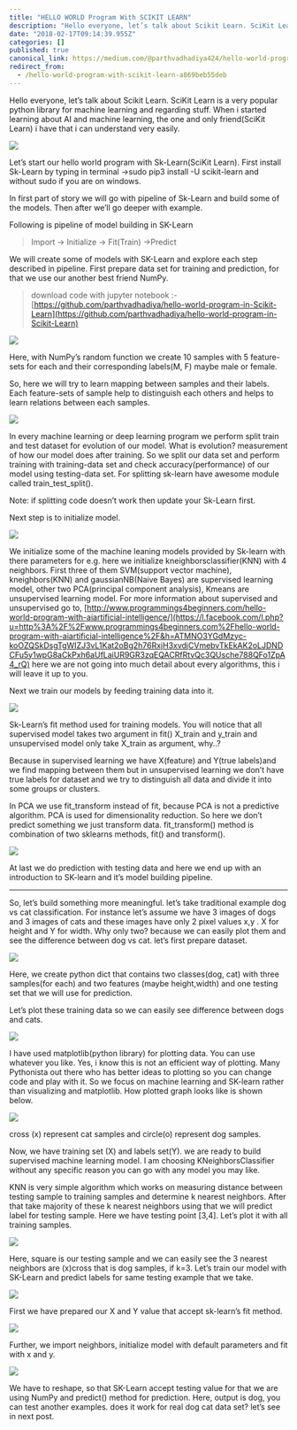 ```yaml
---
title: "HELLO WORLD Program With SCIKIT LEARN"
description: "Hello everyone, let’s talk about Scikit Learn. SciKit Learn is a very popular python library for machine learning and regarding stuff. When…"
date: "2018-02-17T09:14:39.955Z"
categories: []
published: true
canonical_link: https://medium.com/@parthvadhadiya424/hello-world-program-with-scikit-learn-a869beb55deb
redirect_from:
  - /hello-world-program-with-scikit-learn-a869beb55deb
---
```


Hello everyone, let’s talk about Scikit Learn. SciKit Learn is a very popular python library for machine learning and regarding stuff. When i started learning about AI and machine learning, the one and only friend(SciKit Learn) i have that i can understand very easily.

![](./asset-1.png)

Let’s start our hello world program with Sk-Learn(SciKit Learn). First install Sk-Learn by typing in terminal ->sudo pip3 install -U scikit-learn and without sudo if you are on windows.

In first part of story we will go with pipeline of Sk-Learn and build some of the models. Then after we’ll go deeper with example.

Following is pipeline of model building in SK-Learn

> Import -> Initialize -> Fit(Train) ->Predict

We will create some of models with SK-Learn and explore each step described in pipeline. First prepare data set for training and prediction, for that we use our another best friend NumPy.

> download code with jupyter notebook :- [https://github.com/parthvadhadiya/hello-world-program-in-Scikit-Learn](https://github.com/parthvadhadiya/hello-world-program-in-Scikit-Learn)

![](./asset-2.jpeg)

Here, with NumPy’s random function we create 10 samples with 5 feature-sets for each and their corresponding labels(M, F) maybe male or female.

So, here we will try to learn mapping between samples and their labels. Each feature-sets of sample help to distinguish each others and helps to learn relations between each samples.

![](./asset-3.png)

In every machine learning or deep learning program we perform split train and test dataset for evolution of our model. What is evolution? measurement of how our model does after training. So we split our data set and perform training with training-data set and check accuracy(performance) of our model using testing-data set. For splitting sk-learn have awesome module called train\_test\_split().

Note: if splitting code doesn’t work then update your Sk-Learn first.

Next step is to initialize model.

![](./asset-4.png)

We initialize some of the machine leaning models provided by Sk-learn with there parameters for e.g. here we initialize kneighborsclassifier(KNN) with 4 neighbors. First three of them SVM(support vector machine), kneighbors(KNN) and gaussianNB(Naive Bayes) are supervised learning model, other two PCA(principal component analysis), Kmeans are unsupervised learning model. For more information about supervised and unsupervised go to, [http://www.programmings4beginners.com/hello-world-program-with-aiartificial-intelligence/](https://l.facebook.com/l.php?u=http%3A%2F%2Fwww.programmings4beginners.com%2Fhello-world-program-with-aiartificial-intelligence%2F&h=ATMNO3YGdMzyc-koOZQSkDsgTgWIZJ3vL1Kat2oBg2h76RxjH3xvdjCVmebvTkEkAK2oLJDNDCFu5y1wpG8aCkPxh6aUfLaiUR9GR3zqEQACRfRtvQc3QUsche788QFo1ZpA4_rQ) here we are not going into much detail about every algorithms, this i will leave it up to you.

Next we train our models by feeding training data into it.

![](./asset-5.png)

Sk-Learn’s fit method used for training models. You will notice that all supervised model takes two argument in fit() X\_train and y\_train and unsupervised model only take X\_train as argument, why..?

Because in supervised learning we have X(feature) and Y(true labels)and we find mapping between them but in unsupervised learning we don’t have true labels for dataset and we try to distinguish all data and divide it into some groups or clusters.

In PCA we use fit\_transform instead of fit, because PCA is not a predictive algorithm. PCA is used for dimensionality reduction. So here we don’t predict something we just transform data. fit\_transform() method is combination of two sklearns methods, fit() and transform().

![](./asset-6.png)

At last we do prediction with testing data and here we end up with an introduction to SK-learn and it’s model building pipeline.

---

So, let’s build something more meaningful. let’s take traditional example dog vs cat classification. For instance let’s assume we have 3 images of dogs and 3 images of cats and these images have only 2 pixel values x,y . X for height and Y for width. Why only two? because we can easily plot them and see the difference between dog vs cat. let’s first prepare dataset.

![](./asset-7.png)

Here, we create python dict that contains two classes(dog, cat) with three samples(for each) and two features (maybe height,width) and one testing set that we will use for prediction.

Let’s plot these training data so we can easily see difference between dogs and cats.

![](./asset-8.png)

I have used matplotlib(python library) for plotting data. You can use whatever you like. Yes, i know this is not an efficient way of plotting. Many Pythonista out there who has better ideas to plotting so you can change code and play with it. So we focus on machine learning and SK-learn rather than visualizing and matplotlib. How plotted graph looks like is shown below.

![](./asset-9.png)

cross (x) represent cat samples and circle(o) represent dog samples.

Now, we have training set (X) and labels set(Y). we are ready to build supervised machine learning model. I am choosing KNeighborsClassifier without any specific reason you can go with any model you may like.

KNN is very simple algorithm which works on measuring distance between testing sample to training samples and determine k nearest neighbors. After that take majority of these k nearest neighbors using that we will predict label for testing sample. Here we have testing point \[3,4\]. Let’s plot it with all training samples.

![](./asset-10.png)

Here, square is our testing sample and we can easily see the 3 nearest neighbors are (x)cross that is dog samples, if k=3. Let’s train our model with SK-Learn and predict labels for same testing example that we take.

![](./asset-11.png)

First we have prepared our X and Y value that accept sk-learn’s fit method.

![](./asset-12.png)

Further, we import neighbors, initialize model with default parameters and fit with x and y.

![](./asset-13.png)

We have to reshape, so that SK-Learn accept testing value for that we are using NumPy and predict() method for prediction. Here, output is dog, you can test another examples. does it work for real dog cat data set? let’s see in next post.
